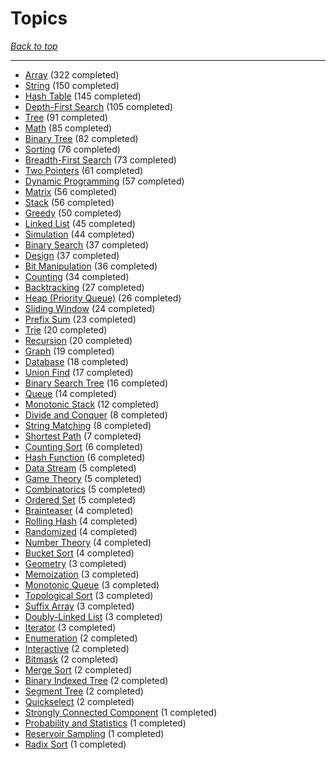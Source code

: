 # Topics

*[Back to top](<../README.md>)*

------

- [Array](<by_topic/Array.md>) (322 completed)
- [String](<by_topic/String.md>) (150 completed)
- [Hash Table](<by_topic/Hash Table.md>) (145 completed)
- [Depth-First Search](<by_topic/Depth-First Search.md>) (105 completed)
- [Tree](<by_topic/Tree.md>) (91 completed)
- [Math](<by_topic/Math.md>) (85 completed)
- [Binary Tree](<by_topic/Binary Tree.md>) (82 completed)
- [Sorting](<by_topic/Sorting.md>) (76 completed)
- [Breadth-First Search](<by_topic/Breadth-First Search.md>) (73 completed)
- [Two Pointers](<by_topic/Two Pointers.md>) (61 completed)
- [Dynamic Programming](<by_topic/Dynamic Programming.md>) (57 completed)
- [Matrix](<by_topic/Matrix.md>) (56 completed)
- [Stack](<by_topic/Stack.md>) (56 completed)
- [Greedy](<by_topic/Greedy.md>) (50 completed)
- [Linked List](<by_topic/Linked List.md>) (45 completed)
- [Simulation](<by_topic/Simulation.md>) (44 completed)
- [Binary Search](<by_topic/Binary Search.md>) (37 completed)
- [Design](<by_topic/Design.md>) (37 completed)
- [Bit Manipulation](<by_topic/Bit Manipulation.md>) (36 completed)
- [Counting](<by_topic/Counting.md>) (34 completed)
- [Backtracking](<by_topic/Backtracking.md>) (27 completed)
- [Heap (Priority Queue)](<by_topic/Heap (Priority Queue).md>) (26 completed)
- [Sliding Window](<by_topic/Sliding Window.md>) (24 completed)
- [Prefix Sum](<by_topic/Prefix Sum.md>) (23 completed)
- [Trie](<by_topic/Trie.md>) (20 completed)
- [Recursion](<by_topic/Recursion.md>) (20 completed)
- [Graph](<by_topic/Graph.md>) (19 completed)
- [Database](<by_topic/Database.md>) (18 completed)
- [Union Find](<by_topic/Union Find.md>) (17 completed)
- [Binary Search Tree](<by_topic/Binary Search Tree.md>) (16 completed)
- [Queue](<by_topic/Queue.md>) (14 completed)
- [Monotonic Stack](<by_topic/Monotonic Stack.md>) (12 completed)
- [Divide and Conquer](<by_topic/Divide and Conquer.md>) (8 completed)
- [String Matching](<by_topic/String Matching.md>) (8 completed)
- [Shortest Path](<by_topic/Shortest Path.md>) (7 completed)
- [Counting Sort](<by_topic/Counting Sort.md>) (6 completed)
- [Hash Function](<by_topic/Hash Function.md>) (6 completed)
- [Data Stream](<by_topic/Data Stream.md>) (5 completed)
- [Game Theory](<by_topic/Game Theory.md>) (5 completed)
- [Combinatorics](<by_topic/Combinatorics.md>) (5 completed)
- [Ordered Set](<by_topic/Ordered Set.md>) (5 completed)
- [Brainteaser](<by_topic/Brainteaser.md>) (4 completed)
- [Rolling Hash](<by_topic/Rolling Hash.md>) (4 completed)
- [Randomized](<by_topic/Randomized.md>) (4 completed)
- [Number Theory](<by_topic/Number Theory.md>) (4 completed)
- [Bucket Sort](<by_topic/Bucket Sort.md>) (4 completed)
- [Geometry](<by_topic/Geometry.md>) (3 completed)
- [Memoization](<by_topic/Memoization.md>) (3 completed)
- [Monotonic Queue](<by_topic/Monotonic Queue.md>) (3 completed)
- [Topological Sort](<by_topic/Topological Sort.md>) (3 completed)
- [Suffix Array](<by_topic/Suffix Array.md>) (3 completed)
- [Doubly-Linked List](<by_topic/Doubly-Linked List.md>) (3 completed)
- [Iterator](<by_topic/Iterator.md>) (3 completed)
- [Enumeration](<by_topic/Enumeration.md>) (2 completed)
- [Interactive](<by_topic/Interactive.md>) (2 completed)
- [Bitmask](<by_topic/Bitmask.md>) (2 completed)
- [Merge Sort](<by_topic/Merge Sort.md>) (2 completed)
- [Binary Indexed Tree](<by_topic/Binary Indexed Tree.md>) (2 completed)
- [Segment Tree](<by_topic/Segment Tree.md>) (2 completed)
- [Quickselect](<by_topic/Quickselect.md>) (2 completed)
- [Strongly Connected Component](<by_topic/Strongly Connected Component.md>) (1 completed)
- [Probability and Statistics](<by_topic/Probability and Statistics.md>) (1 completed)
- [Reservoir Sampling](<by_topic/Reservoir Sampling.md>) (1 completed)
- [Radix Sort](<by_topic/Radix Sort.md>) (1 completed)
